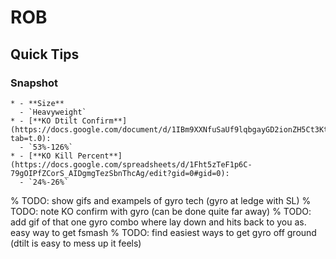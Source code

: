 # ROB

## Quick Tips

### Snapshot

```{list-table}
* - **Size**
  - `Heavyweight`
* - [**KO Dtilt Confirm**](https://docs.google.com/document/d/1IBm9XXNfuSaUf9lqbgayGD2ionZH5Ct3KtDLZrCOnok/edit?tab=t.0): 
  - `53%-126%`
* - [**KO Kill Percent**](https://docs.google.com/spreadsheets/d/1Fht5zTeF1p6C-79gOIPfZCorS_AIDgmgTezSbnThcAg/edit?gid=0#gid=0): 
  - `24%-26%`
```

% TODO: show gifs and exampels of gyro tech (gyro at ledge with SL)
% TODO: note KO confirm with gyro (can be done quite far away)
% TODO: add gif of that one gyro combo where lay down and hits back to you as. easy way to get fsmash
% TODO: find easiest ways to get gyro off ground (dtilt is easy to mess up it feels)